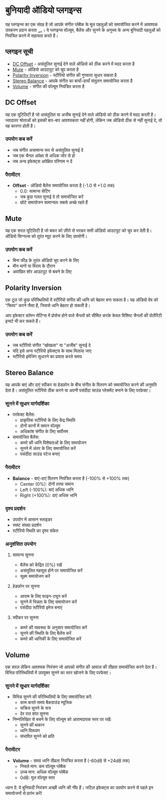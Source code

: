 # बुनियादी ऑडियो प्लगइन्स

यह प्लगइन्स का एक संग्रह है जो आपके संगीत प्लेबैक के मूल पहलुओं को समायोजित करने में आवश्यक उपकरण प्रदान करता ہے। ये प्लगइन्स वॉल्यूम, बैलेंस और सुनने के अनुभव के अन्य बुनियादी पहलुओं को नियंत्रित करने में सहायता करते हैं।

## प्लगइन सूची

- [DC Offset](#dc-offset) - असंतुलित सुनाई देने वाले ऑडियो को ठीक करने में मदद करता है
- [Mute](#mute) - ऑडियो आउटपुट को चुप करता है
- [Polarity Inversion](#polarity-inversion) - स्टीरियो संगीत की गुणवत्ता सुधार सकता है
- [Stereo Balance](#stereo-balance) - आपके संगीत का बायाँ-दायाँ संतुलन समायोजित करता है
- [Volume](#volume) - संगीत की वॉल्यूम नियंत्रित करता है

## DC Offset

यह एक यूटिलिटी है जो असंतुलित या अजीब सुनाई देने वाले ऑडियो को ठीक करने में मदद करती है। ज्यादातर श्रोताओं को इसकी बार-बार आवश्यकता नहीं होगी, लेकिन जब ऑडियो ठीक से नहीं सुनाई दे, तो यह कारगर होती है।

### उपयोग कब करें
- जब संगीत असामान्य रूप से असंतुलित सुनाई दे
- जब एक चैनल अपेक्षा से अधिक जोर से हो
- जब अन्य इफेक्ट्स अपेक्षित परिणाम न दें

### पैरामीटर
- **Offset** - ऑडियो बैलेंस समायोजित करता है (-1.0 से +1.0 तक)
  - 0.0: सामान्य सेटिंग
  - जब कुछ गलत सुनाई दे तो समायोजित करें
  - छोटे समायोजन सामान्यतः सबसे अच्छे रहते हैं

## Mute

यह एक सरल यूटिलिटी है जो बफर को ज़ीरो से भरकर सभी ऑडियो आउटपुट को चुप कर देती है। ऑडियो सिग्नल्स को तुरंत म्यूट करने के लिए उपयोगी।

### उपयोग कब करें
- बिना फीड़ के तुरंत ऑडियो चुप करने के लिए
- मौन भागों या विराम के दौरान
- अवांछित शोर आउटपुट से बचने के लिए

## Polarity Inversion

एक टूल जो कुछ परिस्थितियों में स्टीरियो संगीत की ध्वनि को बेहतर बना सकता है। यह ऑडियो वेव को "फ्लिप" करने जैसा है, जिससे ध्वनि बेहतर हो सकती है।

आप इफेक्टर कॉमन सेटिंग्स में प्रोसेस होने वाले चैनलों को सीमित करके केवल विशिष्ट चैनलों की पोलैरिटी इन्वर्ट भी कर सकते हैं।

### उपयोग कब करें
- जब स्टीरियो संगीत "खोखला" या "अजीब" सुनाई दे
- यदि इसे अन्य स्टीरियो इफेक्ट्स के साथ मिलाया जाए
- स्टीरियो इमेजिंग सुधारने का प्रयास करते समय

## Stereo Balance

यह आपके बाएं और दाएं स्पीकर या हेडफ़ोन के बीच संगीत के वितरण को समायोजित करने की अनुमति देता है। असंतुलित स्टीरियो ठीक करने या अपनी पसंदीदा साउंड प्लेसमेंट बनाने के लिए परफ़ेक्ट।

### सुनने में सुधार मार्गदर्शिका
- परफेक्ट बैलेंस:
  - प्राकृतिक स्टीरियो के लिए केंद्र स्थिति
  - दोनों कानों में समान वॉल्यूम
  - अधिकांश संगीत के लिए सर्वोत्तम
- समायोजित बैलेंस:
  - कमरे की ध्वनि विशेषताओं के लिए समायोजन
  - सुनने में अंतर के लिए समायोजित करें
  - पसंदीदा साउंड स्टेज बनाएं

### पैरामीटर
- **Balance** - बाएं-दाएं वितरण नियंत्रित करता है (-100% से +100% तक)
  - Center (0%): दोनों तरफ समान
  - Left (-100%): बाएं अधिक ध्वनि
  - Right (+100%): दाएं अधिक ध्वनि

### दृश्य प्रदर्शन
- उपयोग में आसान स्लाइडर
- स्पष्ट संख्या प्रदर्शन
- स्टीरियो स्थिति का दृश्य संकेत

### अनुशंसित उपयोग

1. सामान्य सुनना
   - बैलेंस को केंद्रित (0%) रखें
   - असंतुलित महसूस होने पर समायोजित करें
   - सूक्ष्म समायोजन करें

2. हेडफ़ोन पर सुनना
   - आराम के लिए फाइन-ट्यून करें
   - सुनने में भिन्नता के लिए समायोजन करें
   - पसंदीदा स्टीरियो इमेज बनाएं

3. स्पीकर पर सुनना
   - कमरे की व्यवस्था के अनुसार समायोजित करें
   - सुनने की स्थिति के लिए बैलेंस करें
   - कमरे की ध्वनिकी के लिए समायोजित करें

## Volume

एक सरल लेकिन आवश्यक नियंत्रण जो आपको संगीत की आवाज़ की तीव्रता समायोजित करने देता है। विभिन्न परिस्थितियों में उपयुक्त सुनने का स्तर खोजने के लिए परफेक्ट।

### सुनने में सुधार मार्गदर्शिका
- विभिन्न सुनने की परिस्थितियों के लिए समायोजित करें:
  - काम करते समय बैकग्राउंड म्यूजिक
  - सक्रिय सुनने के सत्र
  - देर रात शांत सुनना
- निम्नलिखित से बचने के लिए वॉल्यूम को आरामदायक स्तर पर रखें:
  - सुनने की थकान
  - ध्वनि विरूपण
  - संभावित सुनने को क्षति

### पैरामीटर
- **Volume** - समग्र ध्वनि तीव्रता नियंत्रित करता है (-60dB से +24dB तक)
  - निचले मान: कम वॉल्यूम प्लेबैक
  - उच्च मान: अधिक वॉल्यूम प्लेबैक
  - 0dB: मूल वॉल्यूम स्तर

ध्यान दें: ये बुनियादी नियंत्रण अच्छी ध्वनि की नींव हैं। जटिल इफेक्ट्स का उपयोग करने से पहले इन समायोजनों से प्रारंभ करें!
